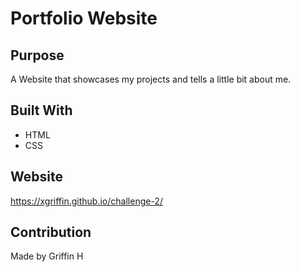# Portfolio Website


## Purpose
A Website that showcases my projects and tells a little bit about me.

## Built With
* HTML
* CSS

## Website
https://xgriffin.github.io/challenge-2/

## Contribution
Made by Griffin H